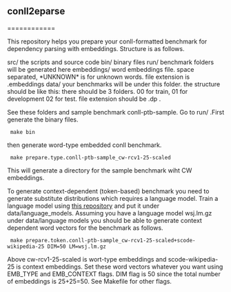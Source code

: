 ## conll2eparse
============

This repository helps you prepare your conll-formatted benchmark for dependency parsing
with embeddings. Structure is as follows.

src/ the scripts and source code
bin/ binary files
run/ benchmark folders will be generated here
embeddings/ word embeddings file. space separated, \*UNKNOWN\* is for unknown words. file extension is .embeddings
data/ your benchmarks will be under this folder. the structure should be like this: there should be 3 folders. 00 for train, 01 for development 02 for test. file extension should be .dp .

See these folders and sample benchmark conll-ptb-sample.
Go to run/ .First generate the binary files.

     make bin

then generate word-type embedded conll benchmark.

     make prepare.type.conll-ptb-sample_cw-rcv1-25-scaled 

This will generate a directory for the sample benchmark wiht CW embeddings.

To generate context-dependent (token-based) benchmark you need to generate substitute distributions which requires a language model. Train a language model using [this repository](https://github.com/ai-ku/upos) and put it under data/language_models. Assuming you have a language model wsj.lm.gz under data/language models you should be able to generate context dependent word vectors for the benchmark as follows.

     make prepare.token.conll-ptb-sample_cw-rcv1-25-scaled+scode-wikipedia-25 DIM=50 LM=wsj.lm.gz

Above cw-rcv1-25-scaled is wort-type embeddings and scode-wikipedia-25 is context embeddings. Set these word vectors whatever you want using EMB_TYPE and EMB_CONTEXT flags. DIM flag is 50 since the total number of embeddings is 25+25=50. See Makefile for other flags.
